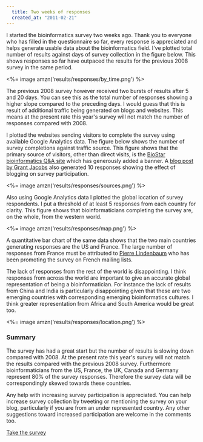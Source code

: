 ```yaml
--- 
  title: Two weeks of responses 
  created_at: "2011-02-21"
---
```


I started the bioinformatics survey two weeks ago. Thank you to everyone who 
has filled in the questionnaire so far, every response is appreciated and helps 
generate usable data about the bioinformatics field. I've plotted total number 
of results against days of survey collection in the figure below. This shows 
responses so far have outpaced the results for the previous 2008 survey in the 
same period.

<%= image amzn('results/responses/by_time.png') %>

The previous 2008 survey however received two bursts of results after 5 and 20 
days. You can see this as the total number of responses showing a higher slope 
compared to the preceding days. I would guess that this is result of additional 
traffic being generated on blogs and websites. This means at the present rate 
this year's survey will not match the number of responses compared with 2008.

I plotted the websites sending visitors to complete the survey
using available Google Analytics data. The figure below shows the number of 
survey completions against traffic source. This figure shows that the primary 
source of visitors, other than direct visits, is the [BioStar bioinformatics 
Q&A site][BioStar] which has generously added a banner. A [blog post by Grant 
Jacobs][post] also generated 10 responses showing the effect of blogging on 
survey participation.

<%= image amzn('results/responses/sources.png') %>

Also using Google Analytics data I plotted the global location of survey 
respondents. I put a threshold of at least 5 responses from each country for 
clarity. This figure shows that bioinformaticians completing the survey are, on 
the whole, from the western world.

<%= image amzn('results/responses/map.png') %>

A quantitative bar chart of the same data shows that the two main countries 
generating responses are the US and France. The large number of responses from 
France must be attributed to [Pierre Lindenbaum][pierre] who has been promoting 
the survey on French mailing lists.

The lack of responses from the rest of the world is disappointing. I think
responses from across the world are important to give an accurate global 
representation of being a bioinformatician. For instance the lack of results 
from China and India is particularly disappointing given that these are two 
emerging countries with corresponding emerging bioinformatics cultures. I think 
greater representation from Africa and South America would be great too.

<%= image amzn('results/responses/location.png') %>

### Summary

The survey has had a great start but the number of results is slowing down 
compared with 2008. At the present rate this year's survey will not match the 
results compared with the previous 2008 survey. Furthermore bioinformaticians 
from the US, France, the UK, Canada and Germany represent 80% of the survey 
responses. Therefore the survey data will be correspondingly skewed towards 
these countries.

Any help with increasing survey participation is appreciated. You can help 
increase survey collection by tweeting or mentioning the survey on your blog, 
particularly if you are from an under represented country. Any other 
suggestions toward increased participation are welcome in the comments too.

<div class="centre">
  <a href="/questionnaire" class="btn">
    Take the survey
  </a>
</div>

<br/>

[BioStar]: biostar.stackexchange.com
[pierre]: https://twitter.com/yokofakun
[post]: http://sciblogs.co.nz/code-for-life/2012/02/08/bioinformatics-survey/
